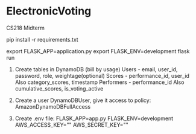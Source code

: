 # ElectronicVoting
CS218 Midterm

pip install -r requirements.txt

export FLASK_APP=application.py
export FLASK_ENV=development
flask run
1. Create tables in DynamoDB (bill by usage)
    Users - email, user_id, password, role, weightage(optional)
    Scores - performance_id, user_id
        Also category_scores, timestamp
    Performers - performance_id
        Also cumulative_scores, is_voting_active

2. Create a user DynamoDBUser, give it access to policy: AmazonDynamoDBFullAccess

3. Create .env file:
FLASK_APP=app.py
FLASK_ENV=development
AWS_ACCESS_KEY="<your-aws-key>"
AWS_SECRET_KEY="<your-aws-secret>"

